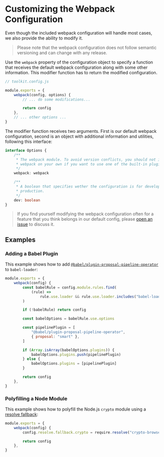 # Customizing the Webpack Configuration

Even though the included webpack configuration will handle most cases, we also
provide the ability to modify it.

> Please note that the webpack configuration does not follow semantic versioning
> and can change with any release.

Use the `webpack` property of the configuration object to specify a function
that receives the default webpack configuration along with some other
information. This modifier function has to return the modified configuration.

```js
// toolkit.config.js

module.exports = {
    webpack(config, options) {
        // ... do some modifications...

        return config
    },
    // ... other options ...
}
```

The modifier function receives two arguments. First is our default webpack
configuration, second is an object with additional information and utilities,
following this interface:

```ts
interface Options {
    /**
     * The webpack module. To avoid version conflicts, you should not import
     * webpack on your own if you want to use one of the built-in plugins.
     */
    webpack: webpack

    /**
     * A boolean that specifies wether the configuration is for development or
     * production.
     */
    dev: boolean
}
```

> If you find yourself modifying the webpack configuration often for a feature
> that you think belongs in our default config, please
> [open an issue](https://github.com/TobitSoftware/create-chayns-app/issues) to
> discuss it.

## Examples

### Adding a Babel Plugin

This example shows how to add
[`@babel/plugin-proposal-pipeline-operator`](https://babeljs.io/docs/en/babel-plugin-proposal-pipeline-operator)
to `babel-loader`:

```js
module.exports = {
    webpack(config) {
        const babelRule = config.module.rules.find(
            (rule) =>
                rule.use.loader && rule.use.loader.includes("babel-loader")
        )

        if (!babelRule) return config

        const babelOptions = babelRule.use.options

        const pipelinePlugin = [
            "@babel/plugin-proposal-pipeline-operator",
            { proposal: "smart" },
        ]

        if (Array.isArray(babelOptions.plugins)) {
            babelOptions.plugins.push(pipelinePlugin)
        } else {
            babelOptions.plugins = [pipelinePlugin]
        }

        return config
    },
}
```

### Polyfilling a Node Module

This example shows how to polyfill the Node.js `crypto` module using a
[resolve fallback](https://webpack.js.org/configuration/resolve/#resolvefallback):

```js
module.exports = {
    webpack(config) {
        config.resolve.fallback.crypto = require.resolve("crypto-browserify")

        return config
    },
}
```
